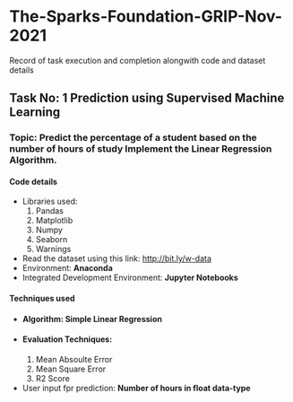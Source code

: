 # The-Sparks-Foundation-GRIP-Nov-2021
Record of task execution and completion alongwith code and dataset details
## Task No: 1 Prediction using Supervised Machine Learning
### Topic: Predict the percentage of a student based on the number of hours of study Implement the Linear Regression Algorithm.

#### Code details
* Libraries used: 
  1. Pandas 
  2. Matplotlib 
  3. Numpy
  4. Seaborn
  5. Warnings        
* Read the dataset using this link: http://bit.ly/w-data
* Environment: **Anaconda**
* Integrated Development Environment: **Jupyter Notebooks**

#### Techniques used
* #### Algorithm: **Simple Linear Regression**
* #### Evaluation Techniques: 
  1. Mean Absoulte Error
  2. Mean Square Error
  3. R2 Score
* User input fpr prediction: **Number of hours in float data-type**
